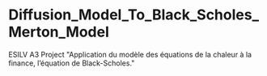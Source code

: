 # Diffusion_Model_To_Black_Scholes_Merton_Model
ESILV A3 Project "Application du modèle des équations de la chaleur à la finance, l’équation de Black-Scholes."
